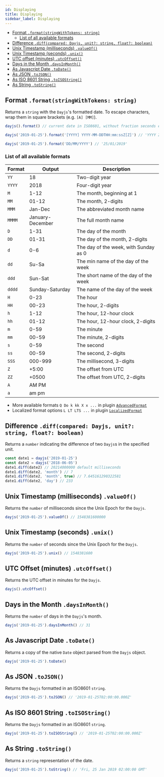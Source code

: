 ```yaml
---
id: Displaying
title: Displaying
sidebar_label: Displaying 
---
```


- [Format `.format(stringWithTokens: string)`](#format-formatstringwithtokens-string)
  - [List of all available formats](#list-of-all-available-formats)
- [Difference `.diff(compared: Dayjs, unit?: string, float?: boolean)`](#difference-diffcompared-dayjs-unit-string-float-boolean)
- [Unix Timestamp (milliseconds) `.valueOf()`](#unix-timestamp-milliseconds-valueof)
- [Unix Timestamp (seconds) `.unix()`](#unix-timestamp-seconds-unix)
- [UTC offset (minutes) `.utcOffset()`](#utc-offset-minutes-utcoffset)
- [Days in the Month `.daysInMonth()`](#days-in-the-month-daysinmonth)
- [As Javascript Date `.toDate()`](#as-javascript-date-todate)
- [As JSON `.toJSON()`](#as-json-tojson)
- [As ISO 8601 String `.toISOString()`](#as-iso-8601-string-toisostring)
- [As String `.toString()`](#as-string-tostring)

## Format `.format(stringWithTokens: string)`

Returns a `string` with the `Dayjs`'s formatted date.
To escape characters, wrap them in square brackets (e.g. `[A] [MM]`).

```js
dayjs().format() // current date in ISO8601, without fraction seconds e.g. '2020-04-02T08:02:17-05:00'

dayjs('2019-01-25').format('[YYYY] YYYY-MM-DDTHH:mm:ssZ[Z]') // 'YYYY 2019-01-25T00:00:00-02:00Z'

dayjs('2019-01-25').format('DD/MM/YYYY') // '25/01/2019'
```

### List of all available formats

| Format | Output           | Description                           |
| ------ | ---------------- | ------------------------------------- |
| `YY`   | 18               | Two-digit year                        |
| `YYYY` | 2018             | Four-digit year                       |
| `M`    | 1-12             | The month, beginning at 1             |
| `MM`   | 01-12            | The month, 2-digits                   |
| `MMM`  | Jan-Dec          | The abbreviated month name            |
| `MMMM` | January-December | The full month name                   |
| `D`    | 1-31             | The day of the month                  |
| `DD`   | 01-31            | The day of the month, 2-digits        |
| `d`    | 0-6              | The day of the week, with Sunday as 0 |
| `dd`   | Su-Sa            | The min name of the day of the week   |
| `ddd`  | Sun-Sat          | The short name of the day of the week |
| `dddd` | Sunday-Saturday  | The name of the day of the week       |
| `H`    | 0-23             | The hour                              |
| `HH`   | 00-23            | The hour, 2-digits                    |
| `h`    | 1-12             | The hour, 12-hour clock               |
| `hh`   | 01-12            | The hour, 12-hour clock, 2-digits     |
| `m`    | 0-59             | The minute                            |
| `mm`   | 00-59            | The minute, 2-digits                  |
| `s`    | 0-59             | The second                            |
| `ss`   | 00-59            | The second, 2-digits                  |
| `SSS`  | 000-999          | The millisecond, 3-digits             |
| `Z`    | +5:00            | The offset from UTC                   |
| `ZZ`   | +0500            | The offset from UTC, 2-digits         |
| `A`    | AM PM            |                                       |
| `a`    | am pm            |                                       |

- More available formats `Q Do k kk X x ...` in plugin [`AdvancedFormat`](./Plugin.md#advancedformat)
- Localized format options `L LT LTS ...` in plugin [`LocalizedFormat`](./Plugin.md#localizedFormat)

## Difference `.diff(compared: Dayjs, unit?: string, float?: boolean)`

Returns a `number` indicating the difference of two `Dayjs`s in the specified unit.

```js
const date1 = dayjs('2019-01-25')
const date2 = dayjs('2018-06-05')
date1.diff(date2) // 20214000000 default milliseconds
date1.diff(date2, 'month') // 7
date1.diff(date2, 'month', true) // 7.645161290322581
date1.diff(date2, 'day') // 233
```

## Unix Timestamp (milliseconds) `.valueOf()`

Returns the `number` of milliseconds since the Unix Epoch for the `Dayjs`.

```js
dayjs('2019-01-25').valueOf() // 1548381600000
```

## Unix Timestamp (seconds) `.unix()`

Returns the `number` of seconds since the Unix Epoch for the `Dayjs`.

```js
dayjs('2019-01-25').unix() // 1548381600
```

## UTC Offset (minutes) `.utcOffset()`

Returns the UTC offset in minutes for the `Dayjs`.

```js
dayjs().utcOffset()
```

## Days in the Month `.daysInMonth()`

Returns the `number` of days in the `Dayjs`'s month.

```js
dayjs('2019-01-25').daysInMonth() // 31
```

## As Javascript Date `.toDate()`

Returns a copy of the native `Date` object parsed from the `Dayjs` object.

```js
dayjs('2019-01-25').toDate()
```

## As JSON `.toJSON()`

Returns the `Dayjs` formatted in an ISO8601 `string`.

```js
dayjs('2019-01-25').toJSON() // '2019-01-25T02:00:00.000Z'
```

## As ISO 8601 String `.toISOString()`

Returns the `Dayjs` formatted in an ISO8601 `string`.

```js
dayjs('2019-01-25').toISOString() // '2019-01-25T02:00:00.000Z'
```

## As String `.toString()`

Returns a `string` representation of the date.

```js
dayjs('2019-01-25').toString() // 'Fri, 25 Jan 2019 02:00:00 GMT'
```
